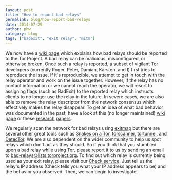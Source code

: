 ```yaml
---
layout: post
title: "How to report bad relays"
permalink: blog/how-report-bad-relays
date: 2014-07-29
author: phw
category: blog
tags: ["badexit", "exit relay", "mitm"]
---
```


We now have a [wiki page](https://trac.torproject.org/projects/tor/wiki/doc/ReportingBadRelays) which explains how bad relays should be reported to the Tor Project. A bad relay can be malicious, misconfigured, or otherwise broken. Once such a relay is reported, a subset of vigilant Tor developers (currently Roger, Peter, Damian, Karsten, and I) first tries to reproduce the issue. If it's reproducible, we attempt to get in touch with the relay operator and work on the issue together. However, if the relay has no contact information or we cannot reach the operator, we will resort to assigning flags (such as BadExit) to the reported relay which instructs clients to no longer use the relay in the future. In severe cases, we are also able to remove the relay descriptor from the network consensus which effectively makes the relay disappear. To get an idea of what bad behavior was documented in the past, have a look at this (no longer maintained) [wiki page](https://trac.torproject.org/projects/tor/wiki/doc/badRelays) or these [research](http://www.cs.columbia.edu/~mikepo/papers/tordecoys.raid11.pdf) [papers](http://www.cs.kau.se/philwint/spoiled_onions/pets2014.pdf).

We regularly scan the network for bad relays using [exitmap](https://gitweb.torproject.org/user/phw/exitmap.git) but there are several other great tools such as [Snakes on a Tor](https://gitweb.torproject.org/torflow.git/blob/HEAD:/NetworkScanners/ExitAuthority/README.ExitScanning), [torscanner](https://code.google.com/p/torscanner/), [tortunnel](http://www.thoughtcrime.org/software/tortunnel/), and [DetecTor](http://detector.io/DetecTor.html). We are also dependent on the wider community to help us spot relays which don't act as they should. So if you think that you stumbled upon a bad relay while using Tor, please report it to us by sending an email to [bad-relays@lists.torproject.org](mailto:bad-relays@lists.torproject.org). To find out which relay is currently being used as your exit relay, please visit our [Check service](https://check.torproject.org). Just tell us the relay's IP address (Check tells you what your IP address appears to be) and the behavior you observed. Then, we can begin to investigate!

